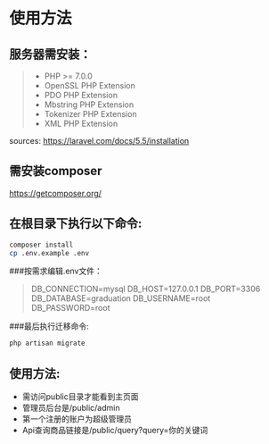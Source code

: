 # 使用方法

## 服务器需安装：
> - PHP >= 7.0.0
> - OpenSSL PHP Extension
> - PDO PHP Extension
> - Mbstring PHP Extension
> - Tokenizer PHP Extension
> - XML PHP Extension

sources: <a>https://laravel.com/docs/5.5/installation</a>

## 需安装composer
<a>https://getcomposer.org/</a>

## 在根目录下执行以下命令:
```bash
composer install
cp .env.example .env
```

###按需求编辑.env文件：
 >  DB_CONNECTION=mysql
 >  DB_HOST=127.0.0.1
 >  DB_PORT=3306
 >  DB_DATABASE=graduation
 >  DB_USERNAME=root
 >  DB_PASSWORD=root

###最后执行迁移命令:
```bash
php artisan migrate
```

## 使用方法:
- 需访问public目录才能看到主页面
- 管理员后台是/public/admin
- 第一个注册的账户为超级管理员
- Api查询商品链接是/public/query?query=你的关键词


